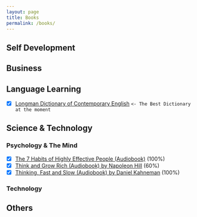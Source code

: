 ```yaml
---
layout: page
title: Books
permalink: /books/
---
```

## Self Development

## Business

## Language Learning
- [x] [Longman Dictionary of Contemporary English](https://www.amazon.co.jp/dp/1447954203) `<- The Best Dictionary at the moment`

## Science & Technology
### Psychology & The Mind
- [x] [The 7 Habits of Highly Effective People (Audiobook)](https://www.audible.com/pd/The-7-Habits-of-Highly-Effective-People-Audiobook/B002V5HAL4) (100%)
- [x] [Think and Grow Rich (Audiobook) by Napoleon Hill](https://www.audible.com/pd/Think-and-Grow-Rich-Audiobook/B002V5D950) (60%)
- [x] [Thinking, Fast and Slow (Audiobook) by Daniel Kahneman](https://www.audible.com/pd/Thinking-Fast-and-Slow-Audiobook/B005TKKCWC) (100%)

### Technology

## Others
